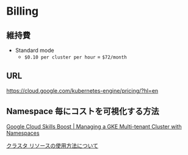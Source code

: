 # Billing


## 維持費

+ Standard mode
  + `$0.10 per cluster per hour` = `$72/month`


## URL

https://cloud.google.com/kubernetes-engine/pricing/?hl=en


## Namespace 毎にコストを可視化する方法

[Google Cloud Skills Boost | Managing a GKE Multi-tenant Cluster with Namespaces](https://www.cloudskillsboost.google/focuses/14861?locale=ja&parent=catalog)

[クラスタ リソースの使用方法について](https://cloud.google.com/kubernetes-engine/docs/how-to/cluster-usage-metering)
